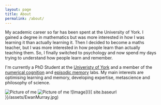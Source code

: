 ```yaml
---
layout: page
title: About
permalink: /about/
---
```

My academic career so far has been spent at the University of York. I gained a degree in mathematics but was more interested in how I was learning it than actually learning it. Then I decided to become a maths teacher, but I was more interested in how people learn than actually teaching them. So, I finally switched to psychology and now spend my days trying to understand how people learn and remember.

I'm currently a PhD Student at the [Univeristy of York](https://www.york.ac.uk/psychology/staff/postgrads/murray,-ewan/) and a member of the [numerical cognition](https://www.york.ac.uk/psychology/research/development-and-cultural-processes/numerical-cognition-lab/) and [episodic memory](http://www.aidanhorner.org/) labs. My main interests are optimising learning and memory, developing expertise, metascience and philosophy of science.

![Picture of me](/assets/EwanMurray.jpg)
<img src="assets/EwanMurray.jpg" alt="Picture of me">
![Image]({{ site.baseurl }}/assets/EwanMurray.jpg)